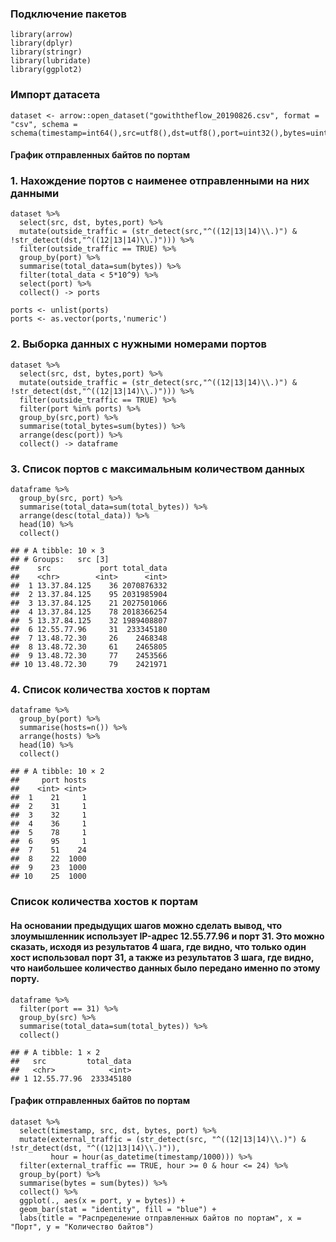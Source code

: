 ### Подключение пакетов

    library(arrow)
    library(dplyr)
    library(stringr)
    library(lubridate)
    library(ggplot2)

### Импорт датасета

    dataset <- arrow::open_dataset("gowiththeflow_20190826.csv", format = "csv", schema = schema(timestamp=int64(),src=utf8(),dst=utf8(),port=uint32(),bytes=uint32()))

#### График отправленных байтов по портам

### 1. Нахождение портов с наименее отправленными на них данными

    dataset %>%
      select(src, dst, bytes,port) %>%
      mutate(outside_traffic = (str_detect(src,"^((12|13|14)\\.)") & !str_detect(dst,"^((12|13|14)\\.)"))) %>%
      filter(outside_traffic == TRUE) %>%
      group_by(port) %>%
      summarise(total_data=sum(bytes)) %>%
      filter(total_data < 5*10^9) %>%
      select(port) %>%
      collect() -> ports

    ports <- unlist(ports)
    ports <- as.vector(ports,'numeric')

### 2. Выборка данных с нужными номерами портов

    dataset %>%
      select(src, dst, bytes,port) %>%
      mutate(outside_traffic = (str_detect(src,"^((12|13|14)\\.)") & !str_detect(dst,"^((12|13|14)\\.)"))) %>%
      filter(outside_traffic == TRUE) %>%
      filter(port %in% ports) %>%
      group_by(src,port) %>%
      summarise(total_bytes=sum(bytes)) %>%
      arrange(desc(port)) %>%
      collect() -> dataframe

### 3. Список портов с максимальным количеством данных

    dataframe %>%
      group_by(src, port) %>%
      summarise(total_data=sum(total_bytes)) %>%
      arrange(desc(total_data)) %>%
      head(10) %>%
      collect()

    ## # A tibble: 10 × 3
    ## # Groups:   src [3]
    ##    src           port total_data
    ##    <chr>        <int>      <int>
    ##  1 13.37.84.125    36 2070876332
    ##  2 13.37.84.125    95 2031985904
    ##  3 13.37.84.125    21 2027501066
    ##  4 13.37.84.125    78 2018366254
    ##  5 13.37.84.125    32 1989408807
    ##  6 12.55.77.96     31  233345180
    ##  7 13.48.72.30     26    2468348
    ##  8 13.48.72.30     61    2465805
    ##  9 13.48.72.30     77    2453566
    ## 10 13.48.72.30     79    2421971

### 4. Список количества хостов к портам

    dataframe %>%
      group_by(port) %>%
      summarise(hosts=n()) %>%
      arrange(hosts) %>%
      head(10) %>%
      collect()

    ## # A tibble: 10 × 2
    ##     port hosts
    ##    <int> <int>
    ##  1    21     1
    ##  2    31     1
    ##  3    32     1
    ##  4    36     1
    ##  5    78     1
    ##  6    95     1
    ##  7    51    24
    ##  8    22  1000
    ##  9    23  1000
    ## 10    25  1000

### Список количества хостов к портам

#### На основании предыдущих шагов можно сделать вывод, что злоумышленник использует IP-адрес 12.55.77.96 и порт 31. Это можно сказать, исходя из результатов 4 шага, где видно, что только один хост использовал порт 31, а также из результатов 3 шага, где видно, что наибольшее количество данных было передано именно по этому порту.

    dataframe %>%
      filter(port == 31) %>%
      group_by(src) %>%
      summarise(total_data=sum(total_bytes)) %>%
      collect()

    ## # A tibble: 1 × 2
    ##   src         total_data
    ##   <chr>            <int>
    ## 1 12.55.77.96  233345180

#### График отправленных байтов по портам

    dataset %>%
      select(timestamp, src, dst, bytes, port) %>%
      mutate(external_traffic = (str_detect(src, "^((12|13|14)\\.)") & !str_detect(dst, "^((12|13|14)\\.)")), 
             hour = hour(as_datetime(timestamp/1000))) %>%
      filter(external_traffic == TRUE, hour >= 0 & hour <= 24) %>%
      group_by(port) %>%
      summarise(bytes = sum(bytes)) %>%
      collect() %>%
      ggplot(., aes(x = port, y = bytes)) +
      geom_bar(stat = "identity", fill = "blue") +
      labs(title = "Распределение отправленных байтов по портам", x = "Порт", y = "Количество байтов")
